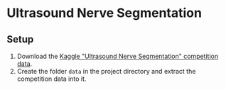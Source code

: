 # Ultrasound Nerve Segmentation

## Setup
1) Download the [Kaggle "Ultrasound Nerve Segmentation" competition data](https://www.kaggle.com/c/ultrasound-nerve-segmentation/data).
2) Create the folder `data` in the project directory and extract the competition data into it.

